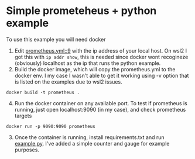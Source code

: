 # Simple prometeheus + python example

To use this example you will need docker

1. Edit [prometheus.yml::9](prometheus.yml) with the ip address of your local host. On wsl2 I got this with `ip addr show`, this is needed
since docker wont recogineze (obviously) localhost as the ip that runs the python example.
2. Build the docker image, which will copy the prometheus.yml to the docker env. I my case I 
wasn't able to get it working using -v option that is listed on the examples due to wsl2 issues.
```
docker build -t prometheus .
```
4. Run the docker container on any available port. To test if prometheus is running, just open localhost:9090 (in my case), and check prometheus targets
```
docker run -p 9090:9090 prometheus
```
3. Once the container is running, install requirements.txt and run [example.py](example.py). I've added a simple counter and gauge for example purposes.